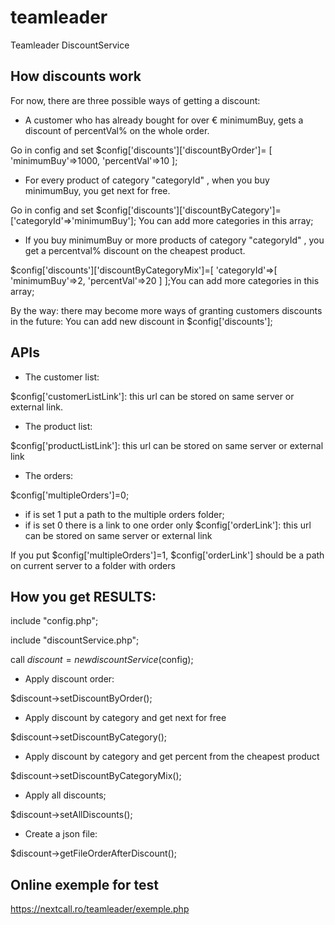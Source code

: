 # teamleader
Teamleader DiscountService

## How discounts work

For now, there are three possible ways of getting a discount:

- A customer who has already bought for over € minimumBuy, gets a discount of percentVal% on the whole order.

Go in config and set $config['discounts']['discountByOrder']=
        [
            'minimumBuy'=>1000,
            'percentVal'=>10
        ];

- For every product of category "categoryId" , when you buy minimumBuy, you get next for free.

Go in config and set $config['discounts']['discountByCategory']=['categoryId'=>'minimumBuy']; 
You can add more categories in this array;

- If you buy minimumBuy or more products of category "categoryId" , you get a percentval% discount on the cheapest product.

$config['discounts']['discountByCategoryMix']=[
'categoryId'=>[
            'minimumBuy'=>2,
            'percentVal'=>20
        ]
];You can add more categories in this array;


By the way: there may become more ways of granting customers discounts in the future: You can add new discount in $config['discounts'];

## APIs
 - The customer list:
 
$config['customerListLink']: this url can be stored on same server or external link.

 - The product list:
 
$config['productListLink']: this url can be stored on same server or external link

 - The orders:
 
$config['multipleOrders']=0; 
 - if is set 1 put a path to the multiple orders folder; 
 - if is set 0 there is a link to one order only
$config['orderLink']: this url can be stored on same server or external link

If you put $config['multipleOrders']=1, $config['orderLink'] should be a path on current server to a folder with orders

## How you get RESULTS:
include "config.php";

include "discountService.php";

call $discount = new discountService($config);

 - Apply discount order:

$discount->setDiscountByOrder();

 - Apply discount by category and get next for free

$discount->setDiscountByCategory();

 - Apply discount by category and get percent from the cheapest product

$discount->setDiscountByCategoryMix();
    
 - Apply all discounts;

$discount->setAllDiscounts();
    
 - Create a json file:

$discount->getFileOrderAfterDiscount();

## Online exemple for test

https://nextcall.ro/teamleader/exemple.php
